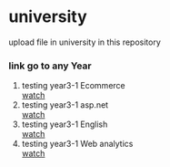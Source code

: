 # university
upload file in university in this repository

<h3>link go to any Year</h3>

<ol>
 <li>testing year3-1 Ecommerce</li>
    <a href="https://sengkue.github.io/university/year3-1/lecture-E-Commerce/index.html">watch</a>
 <li>testing year3-1 asp.net</li>
    <a href="https://sengkue.github.io/university/year3-1/3CW1_21 ວິຊາ ASP.Net 1/index.html">watch</a>
    <li>testing year3-1 English</li>
    <a href="https://sengkue.github.io/university/year3-1/English/index.html">watch</a>
    <li>testing year3-1 Web analytics</li>
    <a href="https://sengkue.github.io/university/year3-1/web analytic/index.html">watch</a>

</ol>
               
